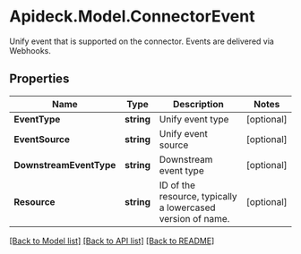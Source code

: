 # Apideck.Model.ConnectorEvent
Unify event that is supported on the connector. Events are delivered via Webhooks.

## Properties

Name | Type | Description | Notes
------------ | ------------- | ------------- | -------------
**EventType** | **string** | Unify event type | [optional] 
**EventSource** | **string** | Unify event source | [optional] 
**DownstreamEventType** | **string** | Downstream event type | [optional] 
**Resource** | **string** | ID of the resource, typically a lowercased version of name. | [optional] 

[[Back to Model list]](../README.md#documentation-for-models) [[Back to API list]](../README.md#documentation-for-api-endpoints) [[Back to README]](../README.md)

